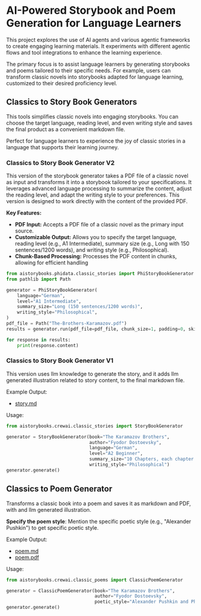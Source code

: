 # AI-Powered Storybook and Poem Generation for Language Learners

This project explores the use of AI agents and various agentic frameworks to create engaging learning materials. It
experiments with different agentic flows and tool integrations to enhance the learning experience.

The primary focus is to assist language learners by generating storybooks and poems tailored to their specific needs.
For example, users can transform classic novels into storybooks adapted for language learning, customized to their
desired proficiency level.

## Classics to Story Book Generators

This tools simplifies classic novels into engaging storybooks. You can choose the target language, reading level,
and even writing style and saves the final product as a convenient markdown file.

Perfect for language learners to experience the joy of classic stories in a language that supports their learning
journey.

### Classics to Story Book Generator V2

This version of the storybook generator takes a PDF file of a classic novel as input and transforms it into a storybook
tailored to your specifications. It leverages advanced language processing to summarize the content, adjust the reading
level, and adapt the writing style to your preferences. This version is designed to work directly with the content of
the provided PDF.

**Key Features:**

* **PDF Input:** Accepts a PDF file of a classic novel as the primary input source.
* **Customizable Output:** Allows you to specify the target language, reading level (e.g., A1 Intermediate), summary
  size (e.g., Long with 150 sentences/1200 words), and writing style (e.g., Philosophical).
* **Chunk-Based Processing:** Processes the PDF content in chunks, allowing for efficient handling

```python
from aistorybooks.phidata.classic_stories import PhiStoryBookGenerator
from pathlib import Path

generator = PhiStoryBookGenerator(
    language="German",
    level="A1 Intermediate",
    summary_size="Long (150 sentences/1200 words)",
    writing_style="Philosophical",
)
pdf_file = Path("The-Brothers-Karamazov.pdf")
results = generator.run(pdf_file=pdf_file, chunk_size=1, padding=0, skip_first_n_pages=0)

for response in results:
    print(response.content)

```

### Classics to Story Book Generator V1

This version uses llm knowledge to generate the story, and it adds llm generated illustration related to story content,
to the final markdown file.

Example Output:

- [story.md](story.md)

Usage:

```python
from aistorybooks.crewai.classic_stories import StoryBookGenerator

generator = StoryBookGenerator(book="The Karamazov Brothers",
                               author="Fyodor Dostoevsky",
                               language="German",
                               level="A2 Beginner",
                               summary_size="10 Chapters, each chapter more than 100 sentences log",
                               writing_style="Philosophical")
generator.generate()
```

## Classics to Poem Generator

Transforms a classic book into a poem and saves it as markdown and PDF, with and llm generated illustration.

**Specify the poem style**: Mention the specific poetic style (e.g., "Alexander Pushkin") to get specific poetic style.

Example Output:

- [poem.md](poem.md)
- [poem.pdf](poem.pdf)

Usage:

```python
from aistorybooks.crewai.classic_poems import ClassicPoemGenerator

generator = ClassicPoemGenerator(book="The Karamazov Brothers",
                                 author="Fyodor Dostoevsky",
                                 poetic_style="Alexander Pushkin and Philosophical")
generator.generate()
```
